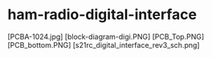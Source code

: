 # ham-radio-digital-interface
[PCBA-1024.jpg]
[block-diagram-digi.PNG]
[PCB_Top.PNG]
[PCB_bottom.PNG]
[s21rc_digital_interface_rev3_sch.png]
